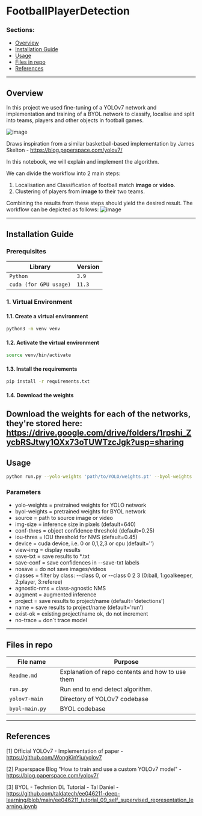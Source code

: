 # FootballPlayerDetection

### Sections:
* [Overview](#overview)
* [Installation Guide](#installation-guide)
* [Usage](#usage)
* [Files in repo](#files-in-repo)
* [References](#references)
------------------------
## Overview
In this project we used fine-tuning of a YOLOv7 network and implementation and training of a BYOL network to classify, localise and split into teams, players and other objects in football games.

![image](https://user-images.githubusercontent.com/82023333/214358132-5ebc7b7d-0fbf-4df0-8e43-23e68fc774b9.png)

Draws inspiration from a similar basketball-based implementation by James Skelton - https://blog.paperspace.com/yolov7/

In this notebook, we will explain and implement the algorithm.


We can divide the workflow into 2 main steps:
1. Localisation and Classification of football match **image** or **video**.
2. Clustering of players from **image** to their two teams.

Combining the results from these steps should yield the desired result. The workflow can be depicted as follows:
![image](https://user-images.githubusercontent.com/82023333/214572202-50d54131-742e-4efa-b7d7-7fb001589364.png)

------------------------
## Installation Guide
### Prerequisites
| Library                | Version |
|------------------------|---------|
| `Python`               | `3.9`   |
| `cuda (for GPU usage)` | `11.3 ` |

### 1. Virtual Environment
#### 1.1. Create a virtual environment
```bash
python3 -m venv venv
```
#### 1.2. Activate the virtual environment
```bash
source venv/bin/activate
```
#### 1.3. Install the requirements
```bash
pip install -r requirements.txt
```
#### 1.4. Download the weights
Download the weights for each of the networks, they're stored here:
https://drive.google.com/drive/folders/1rpshi_ZycbRSJtwy1QXx73oTUWTzcJgk?usp=sharing
------------------------
## Usage
```bash
python run.py --yolo-weights 'path/to/YOLO/weights.pt' --byol-weights 'path/to/BYOL/weights.pt' --source 'path/to/source/image_or_video'
```

### Parameters
* yolo-weights = pretrained weights for YOLO network
* byol-weights = pretrained weights for BYOL network
* source = path to source image or video
* img-size = inference size in pixels (default=640)
* conf-thres = object confidence threshold (default=0.25)
* iou-thres = IOU threshold for NMS (default=0.45)
* device = cuda device, i.e. 0 or 0,1,2,3 or cpu (default='')
* view-img = display results
* save-txt = save results to *.txt
* save-conf = save confidences in --save-txt labels
* nosave = do not save images/videos
* classes = filter by class: --class 0, or --class 0 2 3 (0:ball, 1:goalkeeper, 2:player, 3:referee)
* agnostic-nms = class-agnostic NMS
* augment = augmented inference
* project = save results to project/name (default='detections')
* name = save results to project/name (default='run')
* exist-ok = existing project/name ok, do not increment
* no-trace = don`t trace model

------------------------
## Files in repo

| File name                 | Purpose                                                                            |
|---------------------------|------------------------------------------------------------------------------------|
| `Readme.md`               | Explanation of repo contents and how to use them                                   |
| `run.py`                  | Run end to end detect algorithm.                                                   |
| `yolov7-main   `          | Directory of YOLOv7 codebase                                                       |
| `byol-main.py   `         | BYOL codebase                                                                      |


------------------------
## References
[1] Official YOLOv7 - Implementation of paper - https://github.com/WongKinYiu/yolov7

[2] Paperspace Blog "How to train and use a custom YOLOv7 model" - https://blog.paperspace.com/yolov7/

[3] BYOL - Technion DL Tutorial - Tal Daniel - https://github.com/taldatech/ee046211-deep-learning/blob/main/ee046211_tutorial_09_self_supervised_representation_learning.ipynb
